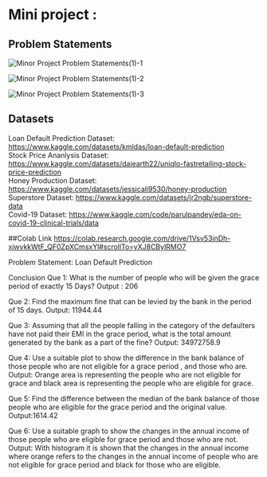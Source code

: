 # Mini project :

## Problem Statements

![Minor Project Problem Statements(1)-1](https://user-images.githubusercontent.com/77978729/174480488-d7cb66be-ff7c-4e9c-bc50-e3afa73df761.png)<br>

![Minor Project Problem Statements(1)-2](https://user-images.githubusercontent.com/77978729/174480492-317c51ac-acca-4939-be56-37bd02ab83a5.png)<br>

![Minor Project Problem Statements(1)-3](https://user-images.githubusercontent.com/77978729/174480497-998bed01-91eb-4d20-8c42-a21e42bfcd1f.png)<br>

## Datasets <br>
Loan Default Prediction Dataset: https://www.kaggle.com/datasets/kmldas/loan-default-prediction <br>
Stock Price Ananlysis Dataset: https://www.kaggle.com/datasets/daiearth22/uniqlo-fastretailing-stock-price-prediction <br>
Honey Production Dataset: https://www.kaggle.com/datasets/jessicali9530/honey-production <br>
Superstore Dataset: https://www.kaggle.com/datasets/jr2ngb/superstore-data <br>
Covid-19 Dataset: https://www.kaggle.com/code/parulpandey/eda-on-covid-19-clinical-trials/data <br>

##Colab Link
https://colab.research.google.com/drive/1Vsv53inDh-xjwvkkWtF_QF0ZpXCmsxYl#scrollTo=yXJ8CBylRMO7

Problem Statement: Loan Default Prediction

Conclusion 
Que 1: What is the number of people who will be given the grace period of exactly 15 Days? 
Output : 206 

Que 2: Find the maximum fine that can be levied by the bank in the period of 15 days.
Output: 11944.44

Que 3: Assuming that all the people falling in the category of the defaulters have not paid their EMI in the grace period, what is the total amount generated by the bank as a part of the fine?
Output: 34972758.9

Que 4:  Use a suitable plot to show the difference in the bank balance of those people who are not eligible for a grace period , and those who are.
Output: Orange area is representing the people who are not eligible for grace and black area is representing the people who are eligible for grace.

Que 5: Find the difference between the median of the bank balance of those people who are eligible for the grace period and the original value.
Output:1614.42

Que 6:  Use a suitable graph to show the changes in the annual income of those people who are eligible for grace period and those who are not.
Output: With histogram it is shown that the changes in the annual income where  orange refers to the changes in the annual income of people who are not eligible for grace period and black for those who are eligible.
